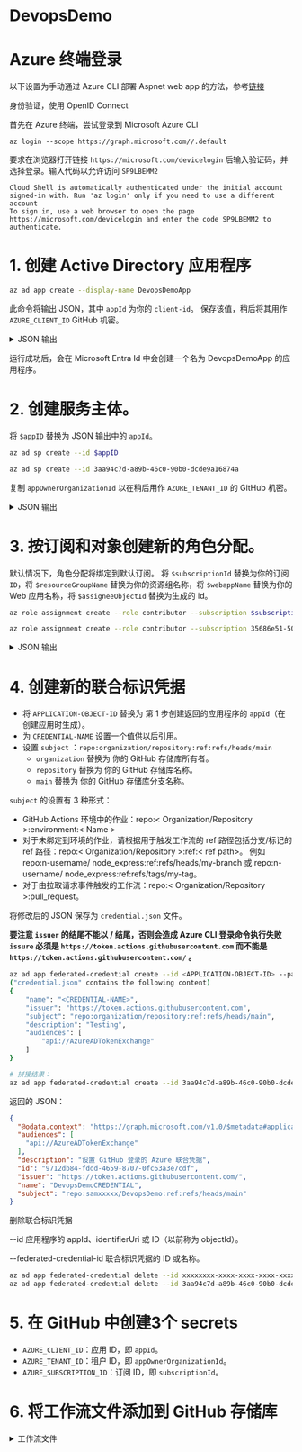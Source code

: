 # DevopsDemo

# Azure 终端登录

以下设置为手动通过 Azure CLI 部署 Aspnet web app 的方法，参考[链接](https://docs.azure.cn/zh-cn/app-service/deploy-github-actions?tabs=openid%2Caspnetcore)

身份验证，使用 OpenID Connect

首先在 Azure 终端，尝试登录到 Microsoft Azure CLI 

```
az login --scope https://graph.microsoft.com//.default
```
要求在浏览器打开链接 `https://microsoft.com/devicelogin` 后输入验证码，并选择登录。输入代码以允许访问 `SP9LBEMM2`

```
Cloud Shell is automatically authenticated under the initial account signed-in with. Run 'az login' only if you need to use a different account
To sign in, use a web browser to open the page https://microsoft.com/devicelogin and enter the code SP9LBEMM2 to authenticate.
```

# 1. 创建 Active Directory 应用程序

```bash
az ad app create --display-name DevopsDemoApp
```

此命令将输出 JSON，其中 `appId` 为你的 `client-id`。 保存该值，稍后将其用作 `AZURE_CLIENT_ID` GitHub 机密。

<details>
<summary>JSON 输出</summary>

```json
{
  "@odata.context": "https://graph.microsoft.com/v1.0/$metadata#applications/$entity",
  "addIns": [],
  "api": {
    "acceptMappedClaims": null,
    "knownClientApplications": [],
    "oauth2PermissionScopes": [],
    "preAuthorizedApplications": [],
    "requestedAccessTokenVersion": null
  },
  "appId": "3aa94c7d-a89b-46c0-90b0-dcde9a16874a",
  "appRoles": [],
  "applicationTemplateId": null,
  "certification": null,
  "createdDateTime": "2025-03-09T07:10:59.5742409Z",
  "defaultRedirectUri": null,
  "deletedDateTime": null,
  "description": null,
  "disabledByMicrosoftStatus": null,
  "displayName": "DevopsDemoApp",
  "groupMembershipClaims": null,
  "id": "d716f00d-e85d-4b87-930e-35361d1e3823",
  "identifierUris": [],
  "info": {
    "logoUrl": null,
    "marketingUrl": null,
    "privacyStatementUrl": null,
    "supportUrl": null,
    "termsOfServiceUrl": null
  },
  "isDeviceOnlyAuthSupported": null,
  "isFallbackPublicClient": null,
  "keyCredentials": [],
  "nativeAuthenticationApisEnabled": null,
  "notes": null,
  "optionalClaims": null,
  "parentalControlSettings": {
    "countriesBlockedForMinors": [],
    "legalAgeGroupRule": "Allow"
  },
  "passwordCredentials": [],
  "publicClient": {
    "redirectUris": []
  },
  "publisherDomain": "samx5hotmail.onmicrosoft.com",
  "requestSignatureVerification": null,
  "requiredResourceAccess": [],
  "samlMetadataUrl": null,
  "serviceManagementReference": null,
  "servicePrincipalLockConfiguration": null,
  "signInAudience": "AzureADMyOrg",
  "spa": {
    "redirectUris": []
  },
  "tags": [],
  "tokenEncryptionKeyId": null,
  "uniqueName": null,
  "verifiedPublisher": {
    "addedDateTime": null,
    "displayName": null,
    "verifiedPublisherId": null
  },
  "web": {
    "homePageUrl": null,
    "implicitGrantSettings": {
      "enableAccessTokenIssuance": false,
      "enableIdTokenIssuance": false
    },
    "logoutUrl": null,
    "redirectUriSettings": [],
    "redirectUris": []
  }
}
```
</details>

运行成功后，会在 Microsoft Entra Id 中会创建一个名为 DevopsDemoApp 的应用程序。

# 2. 创建服务主体。 

将 `$appID` 替换为 JSON 输出中的 `appId`。

```bash
az ad sp create --id $appID

az ad sp create --id 3aa94c7d-a89b-46c0-90b0-dcde9a16874a
```

复制 `appOwnerOrganizationId` 以在稍后用作 `AZURE_TENANT_ID` 的 GitHub 机密。

<details>
<summary>JSON 输出</summary>

```json
{
  "@odata.context": "https://graph.microsoft.com/v1.0/$metadata#servicePrincipals/$entity",
  "accountEnabled": true,
  "addIns": [],
  "alternativeNames": [],
  "appDescription": null,
  "appDisplayName": "DevopsDemoApp",
  "appId": "3aa94c7d-a89b-46c0-90b0-dcde9a16874a",
  "appOwnerOrganizationId": "57f14ae6-fb55-4c5b-8f3b-a27c540b9cf7",
  "appRoleAssignmentRequired": false,
  "appRoles": [],
  "applicationTemplateId": null,
  "createdDateTime": "2025-03-09T07:19:57Z",
  "deletedDateTime": null,
  "description": null,
  "disabledByMicrosoftStatus": null,
  "displayName": "DevopsDemoApp",
  "homepage": null,
  "id": "98b12728-9052-41bf-823d-8eb4cdf408f6",
  "info": {
    "logoUrl": null,
    "marketingUrl": null,
    "privacyStatementUrl": null,
    "supportUrl": null,
    "termsOfServiceUrl": null
  },
  "keyCredentials": [],
  "loginUrl": null,
  "logoutUrl": null,
  "notes": null,
  "notificationEmailAddresses": [],
  "oauth2PermissionScopes": [],
  "passwordCredentials": [],
  "preferredSingleSignOnMode": null,
  "preferredTokenSigningKeyThumbprint": null,
  "replyUrls": [],
  "resourceSpecificApplicationPermissions": [],
  "samlSingleSignOnSettings": null,
  "servicePrincipalNames": [
    "3aa94c7d-a89b-46c0-90b0-dcde9a16874a"
  ],
  "servicePrincipalType": "Application",
  "signInAudience": "AzureADMyOrg",
  "tags": [],
  "tokenEncryptionKeyId": null,
  "verifiedPublisher": {
    "addedDateTime": null,
    "displayName": null,
    "verifiedPublisherId": null
  }
}
```
</details>

# 3. 按订阅和对象创建新的角色分配。 

默认情况下，角色分配将绑定到默认订阅。 将 `$subscriptionId` 替换为你的订阅 `ID`，将 `$resourceGroupName` 替换为你的资源组名称，将 `$webappName` 替换为你的 Web 应用名称，将 `$assigneeObjectId` 替换为生成的 id。

```bash
az role assignment create --role contributor --subscription $subscriptionId --assignee-object-id  $assigneeObjectId --scope /subscriptions/$subscriptionId/resourceGroups/$resourceGroupName/providers/Microsoft.Web/sites/$webappName --assignee-principal-type ServicePrincipal

az role assignment create --role contributor --subscription 35686e51-5090-4d44-83cc-ca31aa6876c5 --assignee-object-id  98b12728-9052-41bf-823d-8eb4cdf408f6 --scope /subscriptions/35686e51-5090-4d44-83cc-ca31aa6876c5/resourceGroups/CICD_group/providers/Microsoft.Web/sites/SamDevopsWebApp --assignee-principal-type ServicePrincipal

```

<details>
<summary>JSON 输出</summary>

```json
{
  "condition": null,
  "conditionVersion": null,
  "createdBy": null,
  "createdOn": "2025-03-09T07:42:54.624090+00:00",
  "delegatedManagedIdentityResourceId": null,
  "description": null,
  "id": "/subscriptions/35686e51-5090-4d44-83cc-ca31aa6876c5/resourceGroups/CICD_group/providers/Microsoft.Web/sites/SamDevopsWebApp/providers/Microsoft.Authorization/roleAssignments/6a76bc79-a08a-4e2d-99e2-f94b2ce4c796",
  "name": "6a76bc79-a08a-4e2d-99e2-f94b2ce4c796",
  "principalId": "98b12728-9052-41bf-823d-8eb4cdf408f6",
  "principalType": "ServicePrincipal",
  "resourceGroup": "CICD_group",
  "roleDefinitionId": "/subscriptions/35686e51-5090-4d44-83cc-ca31aa6876c5/providers/Microsoft.Authorization/roleDefinitions/b24988ac-6180-42a0-ab88-20f7382dd24c",
  "scope": "/subscriptions/35686e51-5090-4d44-83cc-ca31aa6876c5/resourceGroups/CICD_group/providers/Microsoft.Web/sites/SamDevopsWebApp",
  "type": "Microsoft.Authorization/roleAssignments",
  "updatedBy": "ec283b6f-bf32-4fa6-8a64-e8a4631806d5",
  "updatedOn": "2025-03-09T07:42:55.147656+00:00"
}

```
</details>

# 4. 创建新的联合标识凭据

- 将 `APPLICATION-OBJECT-ID` 替换为 第 1 步创建返回的应用程序的 `appId`（在创建应用时生成）。
- 为 `CREDENTIAL-NAME` 设置一个值供以后引用。
- 设置 `subject` ：`repo:organization/repository:ref:refs/heads/main`
  - `organization` 替换为 你的 GitHub 存储库所有者。
  - `repository` 替换为 你的 GitHub 存储库名称。
  - `main` 替换为 你的 GitHub 存储库分支名称。

`subject` 的设置有 3 种形式：

- GitHub Actions 环境中的作业：repo:< Organization/Repository >:environment:< Name >
- 对于未绑定到环境的作业，请根据用于触发工作流的 ref 路径包括分支/标记的 ref 路径：repo:< Organization/Repository >:ref:< ref path>。 例如 repo:n-username/ node_express:ref:refs/heads/my-branch 或 repo:n-username/ node_express:ref:refs/tags/my-tag。
- 对于由拉取请求事件触发的工作流：repo:< Organization/Repository >:pull_request。

将修改后的 JSON 保存为 `credential.json` 文件。

**要注意 `issuer` 的结尾不能以 / 结尾，否则会造成 Azure CLI 登录命令执行失败**
**`issure` 必须是 `https://token.actions.githubusercontent.com` 而不能是 `https://token.actions.githubusercontent.com/` 。**

```bash
az ad app federated-credential create --id <APPLICATION-OBJECT-ID> --parameters credential.json
("credential.json" contains the following content)
{
    "name": "<CREDENTIAL-NAME>",
    "issuer": "https://token.actions.githubusercontent.com",
    "subject": "repo:organization/repository:ref:refs/heads/main",
    "description": "Testing",
    "audiences": [
        "api://AzureADTokenExchange"
    ]
}

# 拼接结果：
az ad app federated-credential create --id 3aa94c7d-a89b-46c0-90b0-dcde9a16874a --parameters '{ "name": "DevopsDemoCREDENTIAL", "issuer": "https://token.actions.githubusercontent.com", "subject": "repo:samxxxxx/DevopsDemo:ref:refs/heads/main", "description": "设置 GitHub 登录的 Azure 联合凭据", "audiences": [ "api://AzureADTokenExchange" ] }'

```

返回的 JSON：

```json
{
  "@odata.context": "https://graph.microsoft.com/v1.0/$metadata#applications('d716f00d-e85d-4b87-930e-35361d1e3823')/federatedIdentityCredentials/$entity",
  "audiences": [
    "api://AzureADTokenExchange"
  ],
  "description": "设置 GitHub 登录的 Azure 联合凭据",
  "id": "9712db84-fddd-4659-8707-0fc63a3e7cdf",
  "issuer": "https://token.actions.githubusercontent.com/",
  "name": "DevopsDemoCREDENTIAL",
  "subject": "repo:samxxxxx/DevopsDemo:ref:refs/heads/main"
}
```

删除联合标识凭据

--id
应用程序的 appId、identifierUri 或 ID（以前称为 objectId）。

--federated-credential-id
联合标识凭据的 ID 或名称。

```bash
az ad app federated-credential delete --id xxxxxxxx-xxxx-xxxx-xxxx-xxxxxxxxxxxx --federated-credential-id xxxxxxxx-xxxx-xxxx-xxxx-xxxxxxxxxxxx
az ad app federated-credential delete --id 3aa94c7d-a89b-46c0-90b0-dcde9a16874a --federated-credential-id 9712db84-fddd-4659-8707-0fc63a3e7cdf
```

# 5. 在 GitHub 中创建3个 secrets

- `AZURE_CLIENT_ID`：应用 ID，即 `appId`。
- `AZURE_TENANT_ID`：租户 ID，即 `appOwnerOrganizationId`。
- `AZURE_SUBSCRIPTION_ID`：订阅 ID，即 `subscriptionId`。

# 6. 将工作流文件添加到 GitHub 存储库

<details>
<summary>工作流文件</summary>

```yaml
name: 发布 .NET Core Web App

on: [push]

permissions:
      id-token: write
      contents: read

env:
  AZURE_WEBAPP_NAME: DevopsDemo    # set this to your application's name
  AZURE_WEBAPP_PACKAGE_PATH: '.'      # set this to the path to your web app project, defaults to the repository root
  DOTNET_VERSION: '9.0.x'           # set this to the dot net version to use

jobs:
  build:
    runs-on: ubuntu-latest

    steps:
      # Checkout the repo
      - name: Checkout 代码及登录
      - uses: actions/checkout@main
      - uses: azure/login@v2
        with:
          client-id: ${{ secrets.AZURE_CLIENT_ID }}
          tenant-id: ${{ secrets.AZURE_TENANT_ID }}
          subscription-id: ${{ secrets.AZURE_SUBSCRIPTION_ID }}

      # Setup .NET Core SDK
      - name: Setup .NET Core 设置 .NET Core SDK
        uses: actions/setup-dotnet@v3
        with:
          dotnet-version: ${{ env.DOTNET_VERSION }} 
    
      # Run dotnet build and publish
      - name: dotnet build and publish 发布
        run: |
          dotnet restore
          dotnet build --configuration Release
          dotnet publish -c Release --property:PublishDir='${{ env.AZURE_WEBAPP_PACKAGE_PATH }}/publish' 
        
      # Deploy to Azure Web apps
      - name: 'Run Azure webapp deploy action using publish profile credentials'
        uses: azure/webapps-deploy@v3
        with: 
          app-name: ${{ env.AZURE_WEBAPP_NAME }} # Replace with your app name
          package: '${{ env.AZURE_WEBAPP_PACKAGE_PATH }}/publish'
    
      - name: logout
        run: |
          az logout
```

</details>